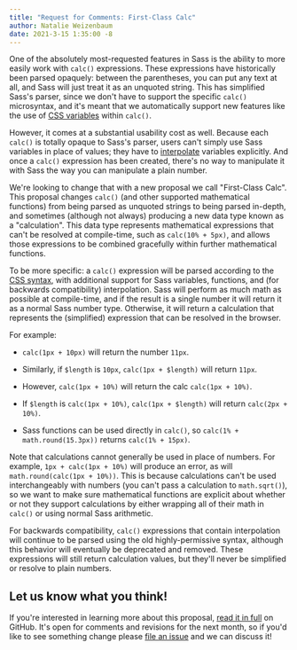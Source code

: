 ```yaml
---
title: "Request for Comments: First-Class Calc"
author: Natalie Weizenbaum
date: 2021-3-15 1:35:00 -8
---
```


One of the absolutely most-requested features in Sass is the ability to more
easily work with `calc()` expressions. These expressions have historically been
parsed opaquely: between the parentheses, you can put any text at all, and
Sass will just treat it as an unquoted string. This has simplified Sass's
parser, since we don't have to support the specific `calc()` microsyntax, and
it's meant that we automatically support new features like the use of [CSS
variables] within `calc()`.

[CSS variables]: https://developer.mozilla.org/en-US/docs/Web/CSS/Using_CSS_custom_properties

However, it comes at a substantial usability cost as well. Because each `calc()`
is totally opaque to Sass's parser, users can't simply use Sass variables in
place of values; they have to [interpolate] variables explicitly. And once a
`calc()` expression has been created, there's no way to manipulate it with Sass
the way you can manipulate a plain number.

[interpolate]: /documentation/interpolation

We're looking to change that with a new proposal we call "First-Class Calc".
This proposal changes `calc()` (and other supported mathematical functions) from
being parsed as unquoted strings to being parsed in-depth, and sometimes
(although not always) producing a new data type known as a "calculation". This
data type represents mathematical expressions that can't be resolved at
compile-time, such as `calc(10% + 5px)`, and allows those expressions to be
combined gracefully within further mathematical functions.

To be more specific: a `calc()` expression will be parsed according to the [CSS
syntax], with additional support for Sass variables, functions, and (for
backwards compatibility) interpolation. Sass will perform as much math as
possible at compile-time, and if the result is a single number it will return it
as a normal Sass number type. Otherwise, it will return a calculation that
represents the (simplified) expression that can be resolved in the browser.

[CSS syntax]: https://drafts.csswg.org/css-values-3/#calc-syntax

For example:

* `calc(1px + 10px)` will return the number `11px`.

* Similarly, if `$length` is `10px`, `calc(1px + $length)` will return `11px`.

* However, `calc(1px + 10%)` will return the calc `calc(1px + 10%)`.

* If `$length` is `calc(1px + 10%)`, `calc(1px + $length)` will return
  `calc(2px + 10%)`.

* Sass functions can be used directly in `calc()`, so `calc(1% +
  math.round(15.3px))` returns `calc(1% + 15px)`.

Note that calculations cannot generally be used in place of numbers. For
example, `1px + calc(1px + 10%)` will produce an error, as will
`math.round(calc(1px + 10%))`. This is because calculations can't be used
interchangeably with numbers (you can't pass a calculation to `math.sqrt()`), so
we want to make sure mathematical functions are explicit about whether or not
they support calculations by either wrapping all of their math in `calc()` or
using normal Sass arithmetic.

For backwards compatibility, `calc()` expressions that contain interpolation
will continue to be parsed using the old highly-permissive syntax, although this
behavior will eventually be deprecated and removed. These expressions will still
return calculation values, but they'll never be simplified or resolve to plain
numbers.

## Let us know what you think!

If you're interested in learning more about this proposal, [read it in full] on
GitHub. It's open for comments and revisions for the next month, so if you'd
like to see something change please [file an issue] and we can discuss it!

[read it in full]: https://github.com/sass/sass/blob/main/accepted/first-class-calc.md
[file an issue]: https://github.com/sass/sass/issues/new
